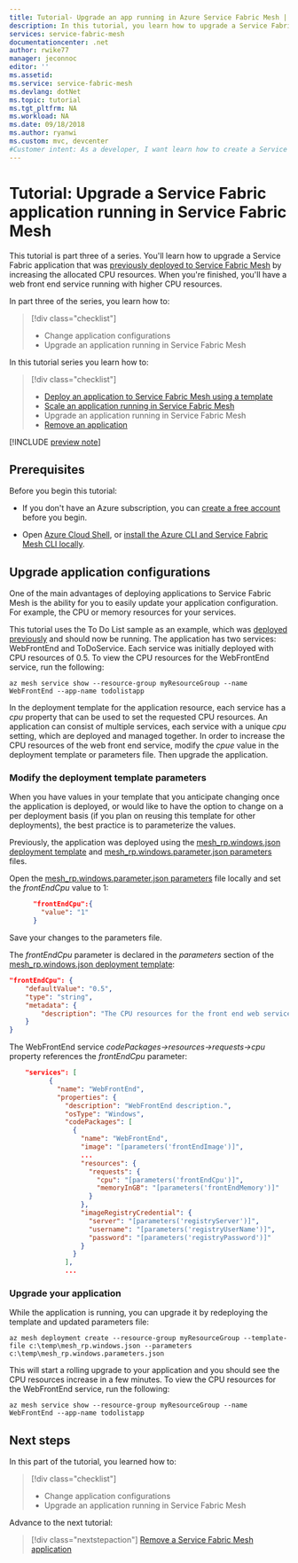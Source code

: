 ```yaml
---
title: Tutorial- Upgrade an app running in Azure Service Fabric Mesh | Microsoft Docs
description: In this tutorial, you learn how to upgrade a Service Fabric application running in Service Fabric Mesh.
services: service-fabric-mesh
documentationcenter: .net
author: rwike77
manager: jeconnoc
editor: ''
ms.assetid:  
ms.service: service-fabric-mesh
ms.devlang: dotNet
ms.topic: tutorial
ms.tgt_pltfrm: NA
ms.workload: NA
ms.date: 09/18/2018
ms.author: ryanwi
ms.custom: mvc, devcenter
#Customer intent: As a developer, I want learn how to create a Service Fabric Mesh app that communicates with another service, and then publish it to Azure.
---
```


# Tutorial: Upgrade a Service Fabric application running in Service Fabric Mesh

This tutorial is part three of a series. You'll learn how to upgrade a Service Fabric application that was [previously deployed to Service Fabric Mesh](service-fabric-mesh-tutorial-template-deploy-app.md) by increasing the allocated CPU resources.  When you're finished, you'll have a web front end service running with higher CPU resources.

In part three of the series, you learn how to:

> [!div class="checklist"]
> * Change application configurations
> * Upgrade an application running in Service Fabric Mesh

In this tutorial series you learn how to:
> [!div class="checklist"]
> * [Deploy an application to Service Fabric Mesh using a template](service-fabric-mesh-tutorial-template-deploy-app.md)
> * [Scale an application running in Service Fabric Mesh](service-fabric-mesh-tutorial-template-scale-services.md)
> * Upgrade an application running in Service Fabric Mesh
> * [Remove an application](service-fabric-mesh-tutorial-template-remove-app.md)

[!INCLUDE [preview note](./includes/include-preview-note.md)]

## Prerequisites

Before you begin this tutorial:

* If you don't have an Azure subscription, you can [create a free account](https://azure.microsoft.com/free/?WT.mc_id=A261C142F) before you begin.

* Open [Azure Cloud Shell](service-fabric-mesh-howto-setup-cli.md), or [install the Azure CLI and Service Fabric Mesh CLI locally](service-fabric-mesh-howto-setup-cli.md#install-the-service-fabric-mesh-cli-locally).

## Upgrade application configurations

One of the main advantages of deploying applications to Service Fabric Mesh is the ability for you to easily update your application configuration.  For example, the CPU or memory resources for your services.

This tutorial uses the To Do List sample as an example, which was [deployed previously](service-fabric-mesh-tutorial-template-deploy-app.md) and should now be running. The application has two services: WebFrontEnd and ToDoService. Each service was initially deployed with CPU resources of 0.5.  To view the CPU resources for the WebFrontEnd service, run the following:

```azurecli
az mesh service show --resource-group myResourceGroup --name WebFrontEnd --app-name todolistapp
```

In the deployment template for the application resource, each service has a *cpu* property that can be used to set the requested CPU resources. An application can consist of multiple services, each service with a unique *cpu* setting, which are deployed and managed together. In order to increase the CPU resources of the web front end service, modify the *cpue* value in the deployment template or parameters file.  Then upgrade the application.

### Modify the deployment template parameters

When you have values in your template that you anticipate changing once the application is deployed, or would like to have the option to change on a per deployment basis (if you plan on reusing this template for other deployments), the best practice is to parameterize the values.

Previously, the application was deployed using the [mesh_rp.windows.json deployment template](https://github.com/Azure-Samples/service-fabric-mesh/blob/master/templates/todolist/mesh_rp.windows.json) and [mesh_rp.windows.parameter.json parameters](https://github.com/Azure-Samples/service-fabric-mesh/blob/master/templates/todolist/mesh_rp.windows.parameters.json) files.

Open the [mesh_rp.windows.parameter.json parameters](https://github.com/Azure-Samples/service-fabric-mesh/blob/master/templates/todolist/mesh_rp.windows.parameters.json) file locally and set the *frontEndCpu* value to 1:

```json
      "frontEndCpu":{
        "value": "1"
      }
```

Save your changes to the parameters file.  

The *frontEndCpu* parameter is declared in the *parameters* section of the [mesh_rp.windows.json deployment template](https://github.com/Azure-Samples/service-fabric-mesh/blob/master/templates/todolist/mesh_rp.windows.json):

```json
"frontEndCpu": {
    "defaultValue": "0.5",
    "type": "string",
    "metadata": {
        "description": "The CPU resources for the front end web service."
    }
}
```

The WebFrontEnd service *codePackages->resources->requests->cpu* property references the *frontEndCpu* parameter:

```json
    "services": [
          {
            "name": "WebFrontEnd",
            "properties": {
              "description": "WebFrontEnd description.",
              "osType": "Windows",
              "codePackages": [
                {
                  "name": "WebFrontEnd",
                  "image": "[parameters('frontEndImage')]",
                  ...
                  "resources": {
                    "requests": {
                      "cpu": "[parameters('frontEndCpu')]",
                      "memoryInGB": "[parameters('frontEndMemory')]"
                    }
                  },
                  "imageRegistryCredential": {
                    "server": "[parameters('registryServer')]",
                    "username": "[parameters('registryUserName')]",
                    "password": "[parameters('registryPassword')]"
                  }
                }
              ],
              ...
```

### Upgrade your application

While the application is running, you can upgrade it by redeploying the template and updated parameters file:

```azurecli
az mesh deployment create --resource-group myResourceGroup --template-file c:\temp\mesh_rp.windows.json --parameters c:\temp\mesh_rp.windows.parameters.json
```

This will start a rolling upgrade to your application and you should see the CPU resources increase in a few minutes.  To view the CPU resources for the WebFrontEnd service, run the following:

```azurecli
az mesh service show --resource-group myResourceGroup --name WebFrontEnd --app-name todolistapp
```

## Next steps

In this part of the tutorial, you learned how to:

> [!div class="checklist"]
> * Change application configurations
> * Upgrade an application running in Service Fabric Mesh

Advance to the next tutorial:
> [!div class="nextstepaction"]
> [Remove a Service Fabric Mesh application](service-fabric-mesh-tutorial-template-remove-app.md)
